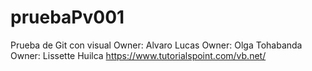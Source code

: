 # pruebaPv001
Prueba de Git con visual
Owner: Alvaro Lucas
Owner: Olga Tohabanda
Owner: Lissette Huilca
https://www.tutorialspoint.com/vb.net/
